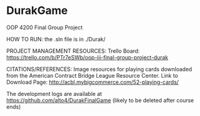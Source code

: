 # DurakGame
OOP 4200 Final Group Project

HOW TO RUN: 
the .sln file is in ./Durak/

PROJECT MANAGEMENT RESOURCES: 
Trello Board: https://trello.com/b/PTr7eSWb/oop-iii-final-group-project-durak

CITATIONS/REFERENCES:
Image resources for playing cards downloaded from the American Contract Bridge League Resource Center.
Link to Download Page: http://acbl.mybigcommerce.com/52-playing-cards/

The development logs are available at https://github.com/alto4/DurakFinalGame
(likely to be deleted after course ends)